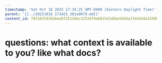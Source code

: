 ```yaml
---
timestamp: 'Sat Oct 18 2025 17:34:25 GMT-0400 (Eastern Daylight Time)'
parent: '[[../20251018_173425.301a0079.md]]'
content_id: f03163fd38abee0f25116bc3252df9ab815d1ddae5d56a724443da1550833347
---
```


# questions: what context is available to you? like what docs?
